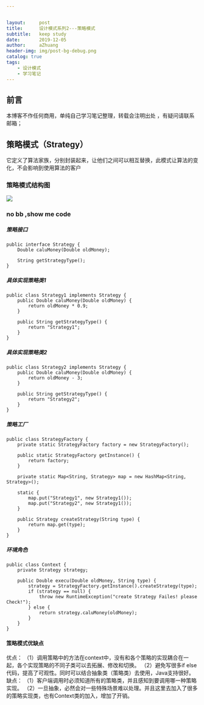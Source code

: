 ```yaml
---


layout:     post
title:      设计模式系列2---策略模式
subtitle:   keep study
date:       2019-12-05
author:     aZhuang
header-img: img/post-bg-debug.png
catalog: true
tags:
    - 设计模式
    - 学习笔记
---
```


## 前言
本博客不作任何商用，单纯自己学习笔记整理，转载会注明出处 ，有疑问请联系邮箱；

## 策略模式（Strategy）
它定义了算法家族，分别封装起来，让他们之间可以相互替换，此模式让算法的变化，不会影响到使用算法的客户



### 策略模式结构图

![](C:\Users\Lenovo\Documents\策略模式常用角色结构图.png)

### no bb ,show me code

##### 策略接口

```
public interface Strategy {
    Double caluMoney(Double oldMoney);

    String getStrategyType();
}
```

##### 具体实现策略类1

```
public class Strategy1 implements Strategy {
    public Double caluMoney(Double oldMoney) {
        return oldMoney * 0.9;
    }

    public String getStrategyType() {
        return "Strategy1";
    }
}
```

##### 具体实现策略类2

```
public class Strategy2 implements Strategy {
    public Double caluMoney(Double oldMoney) {
        return oldMoney - 3;
    }

    public String getStrategyType() {
        return "Strategy2";
    }
}
```

##### 策略工厂

```
public class StrategyFactory {
    private static StrategyFactory factory = new StrategyFactory();

    public static StrategyFactory getInstance() {
        return factory;
    }

    private static Map<String, Strategy> map = new HashMap<String, Strategy>();

    static {
        map.put("Strategy1", new Strategy1());
        map.put("Strategy2", new Strategy1());
    }

    public Strategy createStrategy(String type) {
        return map.get(type);
    }
}
```

##### 环境角色

```
public class Context {
    private Strategy strategy;

    public Double execu(Double oldMoney, String type) {
        strategy = StrategyFactory.getInstance().createStrategy(type);
        if (strategy == null) {
            throw new RuntimeException("create Strategy Failes! please Check!");
        } else {
            return strategy.caluMoney(oldMoney);
        }
    }
}
```

#### 策略模式优缺点

优点：
（1）调用策略中的方法在context中，没有和各个策略的实现耦合在一起，各个实现策略的不同子类可以去拓展、修改和切换。
（2）避免写很多if else代码，提高了可观性。同时可以结合抽象类（策略类）去使用，Java支持很好。
缺点：
（1）客户端调用时必须知道所有的策略类，并且感知到要调用哪一种策略实现。
（2）一旦抽象，必然会对一些特殊场景难以处理。并且这里去加入了很多的策略实现类，也有Context类的加入，增加了开销。